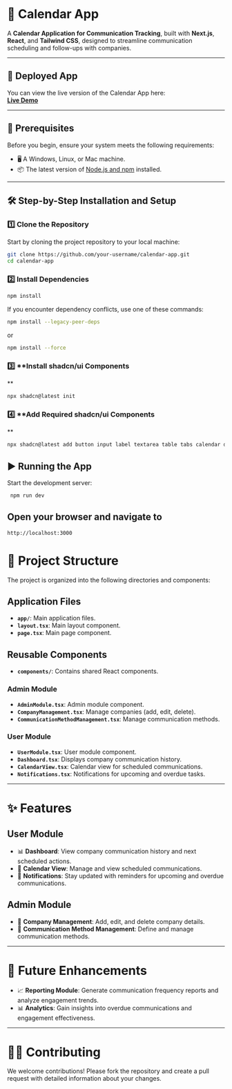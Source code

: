 # 📅 **Calendar App**

A **Calendar Application for Communication Tracking**, built with **Next.js**, **React**, and **Tailwind CSS**, designed to streamline communication scheduling and follow-ups with companies.

---

## 🚀 **Deployed App**

You can view the live version of the Calendar App here:  
[**Live Demo**](https://5yixbqx2pldfhrq3.vercel.app/)

---

## 🚀 **Prerequisites**

Before you begin, ensure your system meets the following requirements:

- 🖥️ A Windows, Linux, or Mac machine.
- 📦 The latest version of [Node.js and npm](https://nodejs.org/en/download/) installed.

---

## 🛠️ **Step-by-Step Installation and Setup**

### 1️⃣ **Clone the Repository**
Start by cloning the project repository to your local machine:
```bash
git clone https://github.com/your-username/calendar-app.git
cd calendar-app

```
### 2️⃣ **Install Dependencies**

```bash
npm install
```
If you encounter dependency conflicts, use one of these commands:

```bash
npm install --legacy-peer-deps
```
or
```bash
npm install --force
```

### 3️⃣ **Install shadcn/ui Components

**
```bash
npx shadcn@latest init
```

### 4️⃣ **Add Required shadcn/ui Components

**
```bash
npx shadcn@latest add button input label textarea table tabs calendar dialog checkbox

```


## ▶️ **Running the App**
 Start the development server:
 ```bash
  npm run dev
 ```

##  **Open your browser and navigate to**
```bash
http://localhost:3000
```
# 📂 **Project Structure**

The project is organized into the following directories and components:

## **Application Files**
- **`app/`**: Main application files.
- **`layout.tsx`**: Main layout component.
- **`page.tsx`**: Main page component.

## **Reusable Components**
- **`components/`**: Contains shared React components.

### **Admin Module**
- **`AdminModule.tsx`**: Admin module component.
- **`CompanyManagement.tsx`**: Manage companies (add, edit, delete).
- **`CommunicationMethodManagement.tsx`**: Manage communication methods.

### **User Module**
- **`UserModule.tsx`**: User module component.
- **`Dashboard.tsx`**: Displays company communication history.
- **`CalendarView.tsx`**: Calendar view for scheduled communications.
- **`Notifications.tsx`**: Notifications for upcoming and overdue tasks.

---

# ✨ **Features**

## **User Module**
- 📊 **Dashboard**: View company communication history and next scheduled actions.
- 📆 **Calendar View**: Manage and view scheduled communications.
- 🔔 **Notifications**: Stay updated with reminders for upcoming and overdue communications.

## **Admin Module**
- 🏢 **Company Management**: Add, edit, and delete company details.
- 🔄 **Communication Method Management**: Define and manage communication methods.

---

# 🌟 **Future Enhancements**
- 📈 **Reporting Module**: Generate communication frequency reports and analyze engagement trends.
- 📊 **Analytics**: Gain insights into overdue communications and engagement effectiveness.

---

# 👩‍💻 **Contributing**

We welcome contributions! Please fork the repository and create a pull request with detailed information about your changes.



